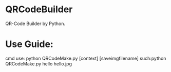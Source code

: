 # QRCodeBuilder
QR-Code Builder by Python.
# Use Guide:
cmd use: python QRCodeMake.py [context] [saveimgfilename]
such:python QRCodeMake.py hello hello.jpg
